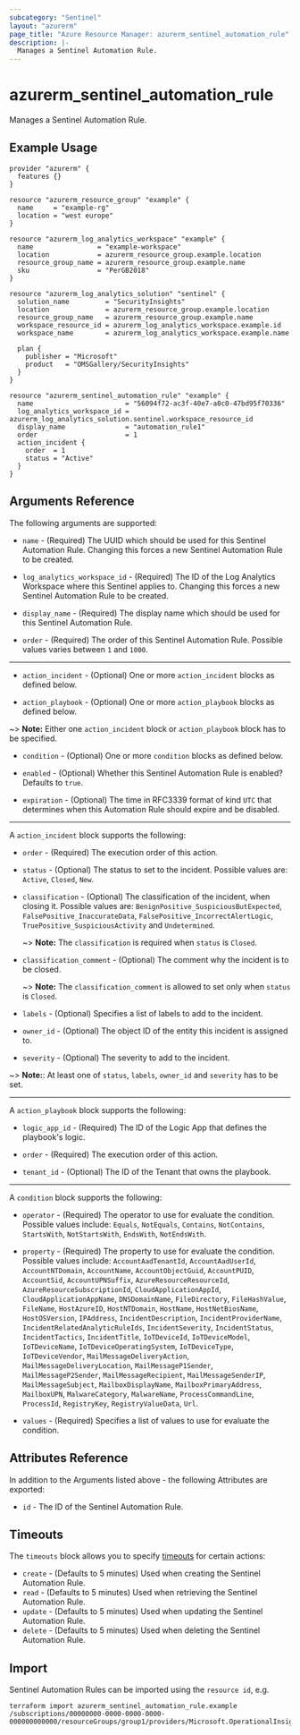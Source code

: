 ```yaml
---
subcategory: "Sentinel"
layout: "azurerm"
page_title: "Azure Resource Manager: azurerm_sentinel_automation_rule"
description: |-
  Manages a Sentinel Automation Rule.
---
```


# azurerm_sentinel_automation_rule

Manages a Sentinel Automation Rule.

## Example Usage

```hcl
provider "azurerm" {
  features {}
}

resource "azurerm_resource_group" "example" {
  name     = "example-rg"
  location = "west europe"
}

resource "azurerm_log_analytics_workspace" "example" {
  name                = "example-workspace"
  location            = azurerm_resource_group.example.location
  resource_group_name = azurerm_resource_group.example.name
  sku                 = "PerGB2018"
}

resource "azurerm_log_analytics_solution" "sentinel" {
  solution_name         = "SecurityInsights"
  location              = azurerm_resource_group.example.location
  resource_group_name   = azurerm_resource_group.example.name
  workspace_resource_id = azurerm_log_analytics_workspace.example.id
  workspace_name        = azurerm_log_analytics_workspace.example.name

  plan {
    publisher = "Microsoft"
    product   = "OMSGallery/SecurityInsights"
  }
}

resource "azurerm_sentinel_automation_rule" "example" {
  name                       = "56094f72-ac3f-40e7-a0c0-47bd95f70336"
  log_analytics_workspace_id = azurerm_log_analytics_solution.sentinel.workspace_resource_id
  display_name               = "automation_rule1"
  order                      = 1
  action_incident {
    order  = 1
    status = "Active"
  }
}
```

## Arguments Reference

The following arguments are supported:

* `name` - (Required) The UUID which should be used for this Sentinel Automation Rule. Changing this forces a new Sentinel Automation Rule to be created.

* `log_analytics_workspace_id` - (Required) The ID of the Log Analytics Workspace where this Sentinel applies to. Changing this forces a new Sentinel Automation Rule to be created.
  
* `display_name` - (Required) The display name which should be used for this Sentinel Automation Rule.

* `order` - (Required) The order of this Sentinel Automation Rule. Possible values varies between `1` and `1000`.

---

* `action_incident` - (Optional) One or more `action_incident` blocks as defined below.

* `action_playbook` - (Optional) One or more `action_playbook` blocks as defined below.

~> **Note:** Either one `action_incident` block or `action_playbook` block has to be specified.

* `condition` - (Optional) One or more `condition` blocks as defined below.

* `enabled` - (Optional) Whether this Sentinel Automation Rule is enabled? Defaults to `true`.

* `expiration` - (Optional) The time in RFC3339 format of kind `UTC` that determines when this Automation Rule should expire and be disabled.

---

A `action_incident` block supports the following:

* `order` - (Required) The execution order of this action.

* `status` - (Optional) The status to set to the incident. Possible values are: `Active`, `Closed`, `New`.
  
* `classification` - (Optional) The classification of the incident, when closing it. Possible values are: `BenignPositive_SuspiciousButExpected`, `FalsePositive_InaccurateData`, `FalsePositive_IncorrectAlertLogic`, `TruePositive_SuspiciousActivity` and `Undetermined`.
  
  ~> **Note:** The `classification` is required when `status` is `Closed`.

* `classification_comment` - (Optional) The comment why the incident is to be closed.

  ~> **Note:** The `classification_comment` is allowed to set only when `status` is `Closed`.

* `labels` - (Optional) Specifies a list of labels to add to the incident.

* `owner_id` - (Optional) The object ID of the entity this incident is assigned to.

* `severity` - (Optional) The severity to add to the incident.

~> **Note:**: At least one of `status`, `labels`, `owner_id` and `severity` has to be set.

---

A `action_playbook` block supports the following:

* `logic_app_id` - (Required) The ID of the Logic App that defines the playbook's logic.

* `order` - (Required) The execution order of this action.

* `tenant_id` - (Optional) The ID of the Tenant that owns the playbook.

---

A `condition` block supports the following:

* `operator` - (Required) The operator to use for evaluate the condition. Possible values include: `Equals`, `NotEquals`, `Contains`, `NotContains`, `StartsWith`, `NotStartsWith`, `EndsWith`, `NotEndsWith`.

* `property` - (Required) The property to use for evaluate the condition. Possible values include: `AccountAadTenantId`, `AccountAadUserId`, `AccountNTDomain`, `AccountName`, `AccountObjectGuid`, `AccountPUID`, `AccountSid`, `AccountUPNSuffix`, `AzureResourceResourceId`, `AzureResourceSubscriptionId`, `CloudApplicationAppId`, `CloudApplicationAppName`, `DNSDomainName`, `FileDirectory`, `FileHashValue`, `FileName`, `HostAzureID`, `HostNTDomain`, `HostName`, `HostNetBiosName`, `HostOSVersion`, `IPAddress`, `IncidentDescription`, `IncidentProviderName`, `IncidentRelatedAnalyticRuleIds`, `IncidentSeverity`, `IncidentStatus`, `IncidentTactics`, `IncidentTitle`, `IoTDeviceId`, `IoTDeviceModel`, `IoTDeviceName`, `IoTDeviceOperatingSystem`, `IoTDeviceType`, `IoTDeviceVendor`, `MailMessageDeliveryAction`, `MailMessageDeliveryLocation`, `MailMessageP1Sender`, `MailMessageP2Sender`, `MailMessageRecipient`, `MailMessageSenderIP`, `MailMessageSubject`, `MailboxDisplayName`, `MailboxPrimaryAddress`, `MailboxUPN`, `MalwareCategory`, `MalwareName`, `ProcessCommandLine`, `ProcessId`, `RegistryKey`, `RegistryValueData`, `Url`.

* `values` - (Required) Specifies a list of values to use for evaluate the condition.

## Attributes Reference

In addition to the Arguments listed above - the following Attributes are exported: 

* `id` - The ID of the Sentinel Automation Rule.

## Timeouts

The `timeouts` block allows you to specify [timeouts](https://www.terraform.io/language/resources/syntax#operation-timeouts) for certain actions:

* `create` - (Defaults to 5 minutes) Used when creating the Sentinel Automation Rule.
* `read` - (Defaults to 5 minutes) Used when retrieving the Sentinel Automation Rule.
* `update` - (Defaults to 5 minutes) Used when updating the Sentinel Automation Rule.
* `delete` - (Defaults to 5 minutes) Used when deleting the Sentinel Automation Rule.

## Import

Sentinel Automation Rules can be imported using the `resource id`, e.g.

```shell
terraform import azurerm_sentinel_automation_rule.example /subscriptions/00000000-0000-0000-0000-000000000000/resourceGroups/group1/providers/Microsoft.OperationalInsights/workspaces/workspace1/providers/Microsoft.SecurityInsights/AutomationRules/rule1
```
